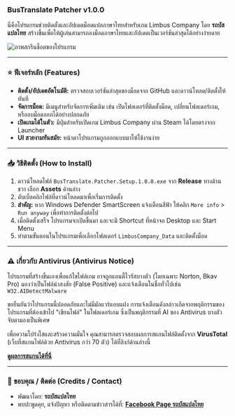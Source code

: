 ### BusTranslate Patcher v1.0.0
นี่คือโปรแกรมช่วยติดตั้งและอัปเดตม็อดแปลภาษาไทยสำหรับเกม Limbus Company โดย **รถบัสแปลไทย** สร้างขึ้นเพื่อให้ผู้เล่นสามารถลงม็อดภาษาไทยและอัปเดตเป็นเวอร์ชันล่าสุดได้อย่างง่ายดาย

![ภาพสกรีนช็อตของโปรแกรม](https://i.postimg.cc/c4qtZ7dw/Screenshot-2025-06-06-155952.png)

---

### ⭐ ฟีเจอร์หลัก (Features)
* **ติดตั้ง/อัปเดตอัตโนมัติ:** ตรวจสอบเวอร์ชันล่าสุดของม็อดจาก GitHub และดาวน์โหลด/ติดตั้งให้ทันที
* **จัดการม็อด:** มีเมนูสำหรับจัดการเพิ่มเติม เช่น เปิดโฟลเดอร์ที่ติดตั้งม็อด, เปลี่ยนโฟลเดอร์เกม, หรือลบม็อดออกได้อย่างปลอดภัย
* **เปิดเกมได้ในตัว:** มีปุ่มสำหรับเปิดเกม Limbus Company ผ่าน Steam ได้โดยตรงจาก Launcher
* **UI สวยงามทันสมัย:** หน้าตาโปรแกรมถูกออกแบบมาให้ใช้งานง่าย

---

### 📥 วิธีติดตั้ง (How to Install)
1.  ดาวน์โหลดไฟล์ `BusTranslate.Patcher.Setup.1.0.0.exe` จาก **Release** ทางด้านขวา เลือก **Assets** ด้านล่าง
2.  ดับเบิ้ลคลิกไฟล์ที่ดาวน์โหลดมาเพื่อเริ่มการติดตั้ง
3.  **สำคัญ:** หาก Windows Defender SmartScreen แจ้งเตือนสีฟ้า ให้คลิก `More info` > `Run anyway` เพื่อทำการติดตั้งต่อไป
4.  เมื่อติดตั้งเสร็จ โปรแกรมจะเปิดขึ้นมา และจะมี Shortcut ที่หน้าจอ Desktop และ Start Menu
5.  ทำตามขั้นตอนในโปรแกรมเพื่อเลือกโฟลเดอร์ `LimbusCompany_Data` และติดตั้งม็อด

---

### ⚠️ เกี่ยวกับ Antivirus (Antivirus Notice)
โปรแกรมที่สร้างขึ้นเองเพื่อแก้ไขไฟล์เกม อาจถูกแอนตี้ไวรัสบางตัว (โดยเฉพาะ Norton, Bkav Pro) มองว่าเป็นไฟล์น่าสงสัย (False Positive) และแจ้งเตือนในชื่อทั่วไปเช่น `W32.AIDetectMalware`

ขอยืนยันว่าโปรแกรมนี้ปลอดภัยและไม่มีมัลแวร์แอบแฝง การแจ้งเตือนดังกล่าวเกิดจากพฤติกรรมของโปรแกรมที่ต้องเข้าไป "เขียนไฟล์" ในโฟลเดอร์เกม ซึ่งเป็นพฤติกรรมที่ AI ของ Antivirus บางตัวจับตามองเป็นพิเศษ

เพื่อความโปร่งใสและสร้างความมั่นใจ คุณสามารถตรวจสอบผลการสแกนไฟล์ติดตั้งจาก **VirusTotal** (เว็บที่สแกนไฟล์ด้วย Antivirus กว่า 70 ตัว) ได้ที่ลิงก์ด้านล่างนี้

**[ดูผลการสแกนได้ที่นี่](https://www.virustotal.com/gui/file/a78d81c212b06e623012463aafb766790650e2efd7a4f9bd08462fd8465222eb/detection)**

---

### 🙏 ขอบคุณ / ติดต่อ (Credits / Contact)
* พัฒนาโดย: **รถบัสแปลไทย**
* พบปะพูดคุย, แจ้งปัญหา หรือติดตามข่าวสารได้ที่: **[Facebook Page รถบัสแปลไทย](https://www.facebook.com/bustranslate)**
